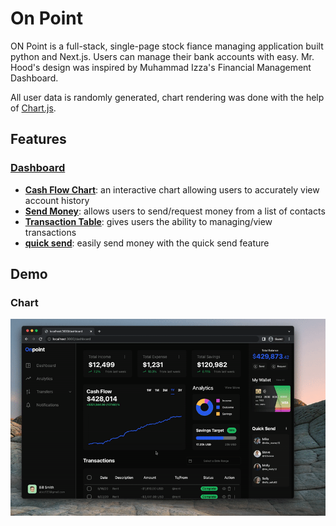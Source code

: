 # On Point

ON Point is a full-stack, single-page stock fiance managing application built python and Next.js. Users can manage their bank accounts with easy. Mr. Hood's design was inspired by Muhammad Izza's Financial Management Dashboard.

All user data is randomly generated, chart rendering was done with the help of [ Chart.js](https://www.chartjs.org/).

## Features

### [Dashboard ](#dashboard)

- **[Cash Flow Chart](#chart)**: an interactive chart allowing users to accurately view account history
- **[Send Money](#sendMoney)**: allows users to send/request money from a list of contacts
- **[Transaction Table](#table)**: gives users the ability to managing/view transactions
- **[quick send](#quickSend)**: easily send money with the quick send feature

## Demo

### Chart

![chart](demo/chart-demo.gif)
